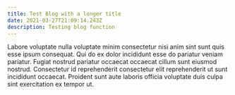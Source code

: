 ```yaml
---
title: Test Blog with a longer title
date: 2021-03-27T21:09:14.243Z
description: Testing blog function
---
```


Labore voluptate nulla voluptate minim consectetur nisi anim sint sunt quis esse ipsum consequat. Qui do ex dolor incididunt esse do pariatur veniam pariatur. Fugiat nostrud pariatur occaecat occaecat cillum sunt eiusmod nostrud. Consectetur id reprehenderit consectetur elit reprehenderit ut sunt incididunt occaecat. Proident sunt aute laboris officia voluptate duis culpa sint exercitation ex tempor ut.